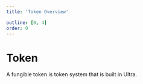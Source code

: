 ```yaml
---
title: 'Token Overview'

outline: [0, 4]
order: 0
---
```


# Token

A fungible token is token system that is built in Ultra.
